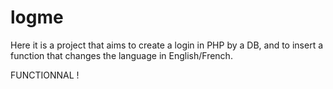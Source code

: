# logme

Here it is a project that aims to create a login in PHP by a DB, and to insert a function that changes the language in English/French.

FUNCTIONNAL !
